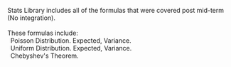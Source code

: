 Stats Library includes all of the formulas that were covered post mid-term (No integration). <br />
<br />
These formulas include: <br />
&ensp;Poisson Distribution. Expected, Variance. <br />
&ensp;Uniform Distribution. Expected, Variance. <br />
&ensp;Chebyshev's Theorem. <br />
